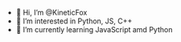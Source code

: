 - 👋 Hi, I’m @KineticFox
- 👀 I’m interested in Python, JS, C++
- 🌱 I’m currently learning JavaScript amd Python

<!---
KineticFox/KineticFox is a ✨ special ✨ repository because its `README.md` (this file) appears on your GitHub profile.
You can click the Preview link to take a look at your changes.
--->
